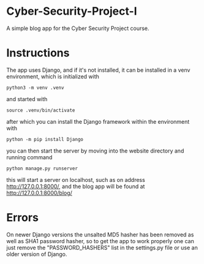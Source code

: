 # Cyber-Security-Project-I
A simple blog app for the Cyber Security Project course.

# Instructions
The app uses Django, and if it's not installed, it can be installed in a venv environment, which is initialized with
```
python3 -m venv .venv
```

and started with
```
source .venv/bin/activate
```

after which you can install the Django framework within the environment with
```
python -m pip install Django
```

you can then start the server by moving into the website directory and running command
```
python manage.py runserver
```
this will start a server on localhost, such as on address http://127.0.0.1:8000/, and the blog app will be found at http://127.0.0.1:8000/blog/

# Errors
On newer Django versions the unsalted MD5 hasher has been removed as well as SHA1 password hasher, so to get the app to work properly one can just remove the "PASSWORD_HASHERS" list in the settings.py file or use an older version of Django.
